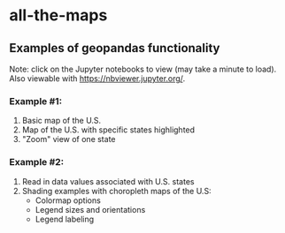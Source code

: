 # all-the-maps

## Examples of geopandas functionality

Note: click on the Jupyter notebooks to view (may take a minute to load). 
Also viewable with https://nbviewer.jupyter.org/.

### Example #1:
1. Basic map of the U.S.
2. Map of the U.S. with specific states highlighted
3. "Zoom" view of one state

### Example #2:
1. Read in data values associated with U.S. states
2. Shading examples with choropleth maps of the U.S:
    - Colormap options
    - Legend sizes and orientations
    - Legend labeling
